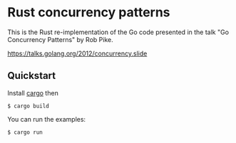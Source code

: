 # Rust concurrency patterns

This is the Rust re-implementation of the Go code presented in the talk "Go
Concurrency Patterns" by Rob Pike.

https://talks.golang.org/2012/concurrency.slide

## Quickstart

Install [cargo](https://doc.rust-lang.org/cargo/getting-started/installation.html) then

    $ cargo build

You can run the examples:

    $ cargo run
